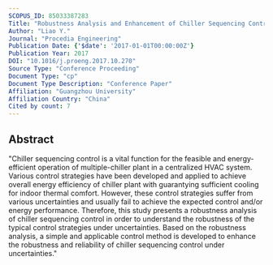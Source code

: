 ```yaml
---
SCOPUS_ID: 85033387283
Title: "Robustness Analysis and Enhancement of Chiller Sequencing Control under Uncertainties"
Author: "Liao Y."
Journal: "Procedia Engineering"
Publication Date: {'$date': '2017-01-01T00:00:00Z'}
Publication Year: 2017
DOI: "10.1016/j.proeng.2017.10.270"
Source Type: "Conference Proceeding"
Document Type: "cp"
Document Type Description: "Conference Paper"
Affiliation: "Guangzhou University"
Affiliation Country: "China"
Cited by count: 7
---
```


## Abstract
"Chiller sequencing control is a vital function for the feasible and energy-efficient operation of multiple-chiller plant in a centralized HVAC system. Various control strategies have been developed and applied to achieve overall energy efficiency of chiller plant with guarantying sufficient cooling for indoor thermal comfort. However, these control strategies suffer from various uncertainties and usually fail to achieve the expected control and/or energy performance. Therefore, this study presents a robustness analysis of chiller sequencing control in order to understand the robustness of the typical control strategies under uncertainties. Based on the robustness analysis, a simple and applicable control method is developed to enhance the robustness and reliability of chiller sequencing control under uncertainties."
